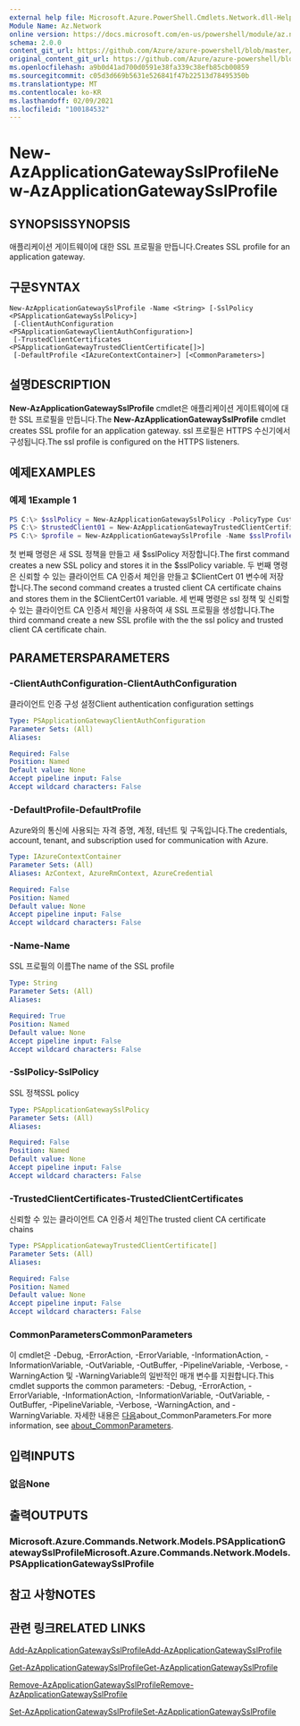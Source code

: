 ```yaml
---
external help file: Microsoft.Azure.PowerShell.Cmdlets.Network.dll-Help.xml
Module Name: Az.Network
online version: https://docs.microsoft.com/en-us/powershell/module/az.network/new-azapplicationgatewaysslprofile
schema: 2.0.0
content_git_url: https://github.com/Azure/azure-powershell/blob/master/src/Network/Network/help/New-AzApplicationGatewaySslProfile.md
original_content_git_url: https://github.com/Azure/azure-powershell/blob/master/src/Network/Network/help/New-AzApplicationGatewaySslProfile.md
ms.openlocfilehash: a9b0d41ad700d0591e38fa339c38efb85cb00859
ms.sourcegitcommit: c05d3d669b5631e526841f47b22513d78495350b
ms.translationtype: MT
ms.contentlocale: ko-KR
ms.lasthandoff: 02/09/2021
ms.locfileid: "100184532"
---
```

# <span data-ttu-id="d8a78-101">New-AzApplicationGatewaySslProfile</span><span class="sxs-lookup"><span data-stu-id="d8a78-101">New-AzApplicationGatewaySslProfile</span></span>

## <span data-ttu-id="d8a78-102">SYNOPSIS</span><span class="sxs-lookup"><span data-stu-id="d8a78-102">SYNOPSIS</span></span>
<span data-ttu-id="d8a78-103">애플리케이션 게이트웨이에 대한 SSL 프로필을 만듭니다.</span><span class="sxs-lookup"><span data-stu-id="d8a78-103">Creates SSL profile for an application gateway.</span></span>

## <span data-ttu-id="d8a78-104">구문</span><span class="sxs-lookup"><span data-stu-id="d8a78-104">SYNTAX</span></span>

```
New-AzApplicationGatewaySslProfile -Name <String> [-SslPolicy <PSApplicationGatewaySslPolicy>]
 [-ClientAuthConfiguration <PSApplicationGatewayClientAuthConfiguration>]
 [-TrustedClientCertificates <PSApplicationGatewayTrustedClientCertificate[]>]
 [-DefaultProfile <IAzureContextContainer>] [<CommonParameters>]
```

## <span data-ttu-id="d8a78-105">설명</span><span class="sxs-lookup"><span data-stu-id="d8a78-105">DESCRIPTION</span></span>
<span data-ttu-id="d8a78-106">**New-AzApplicationGatewaySslProfile** cmdlet은 애플리케이션 게이트웨이에 대한 SSL 프로필을 만듭니다.</span><span class="sxs-lookup"><span data-stu-id="d8a78-106">The **New-AzApplicationGatewaySslProfile** cmdlet creates SSL profile for an application gateway.</span></span> <span data-ttu-id="d8a78-107">ssl 프로필은 HTTPS 수신기에서 구성됩니다.</span><span class="sxs-lookup"><span data-stu-id="d8a78-107">The ssl profile is configured on the HTTPS listeners.</span></span>

## <span data-ttu-id="d8a78-108">예제</span><span class="sxs-lookup"><span data-stu-id="d8a78-108">EXAMPLES</span></span>

### <span data-ttu-id="d8a78-109">예제 1</span><span class="sxs-lookup"><span data-stu-id="d8a78-109">Example 1</span></span>
```powershell
PS C:\> $sslPolicy = New-AzApplicationGatewaySslPolicy -PolicyType Custom -MinProtocolVersion TLSv1_1 -CipherSuite "TLS_ECDHE_ECDSA_WITH_AES_128_GCM_SHA256", "TLS_ECDHE_ECDSA_WITH_AES_256_GCM_SHA384", "TLS_ECDHE_RSA_WITH_AES_128_CBC_SHA", "TLS_RSA_WITH_AES_128_GCM_SHA256"
PS C:\> $trustedClient01 = New-AzApplicationGatewayTrustedClientCertificate -Name "ClientCert01" -CertificateFile "C:\clientCAChain1.cer"
PS C:\> $profile = New-AzApplicationGatewaySslProfile -Name $sslProfile01Name -SslPolicy $sslPolicy -TrustedClientCertificates $trustedClient01
```
<span data-ttu-id="d8a78-110">첫 번째 명령은 새 SSL 정책을 만들고 새 $sslPolicy 저장합니다.</span><span class="sxs-lookup"><span data-stu-id="d8a78-110">The first command creates a new SSL policy and stores it in the $sslPolicy variable.</span></span>
<span data-ttu-id="d8a78-111">두 번째 명령은 신뢰할 수 있는 클라이언트 CA 인증서 체인을 만들고 $ClientCert 01 변수에 저장합니다.</span><span class="sxs-lookup"><span data-stu-id="d8a78-111">The second command creates a trusted client CA certificate chains and stores them in the $ClientCert01 variable.</span></span>
<span data-ttu-id="d8a78-112">세 번째 명령은 ssl 정책 및 신뢰할 수 있는 클라이언트 CA 인증서 체인을 사용하여 새 SSL 프로필을 생성합니다.</span><span class="sxs-lookup"><span data-stu-id="d8a78-112">The third command create a new SSL profile with the the ssl policy and trusted client CA certificate chain.</span></span>

## <span data-ttu-id="d8a78-113">PARAMETERS</span><span class="sxs-lookup"><span data-stu-id="d8a78-113">PARAMETERS</span></span>

### <span data-ttu-id="d8a78-114">-ClientAuthConfiguration</span><span class="sxs-lookup"><span data-stu-id="d8a78-114">-ClientAuthConfiguration</span></span>
<span data-ttu-id="d8a78-115">클라이언트 인증 구성 설정</span><span class="sxs-lookup"><span data-stu-id="d8a78-115">Client authentication configuration settings</span></span>

```yaml
Type: PSApplicationGatewayClientAuthConfiguration
Parameter Sets: (All)
Aliases:

Required: False
Position: Named
Default value: None
Accept pipeline input: False
Accept wildcard characters: False
```

### <span data-ttu-id="d8a78-116">-DefaultProfile</span><span class="sxs-lookup"><span data-stu-id="d8a78-116">-DefaultProfile</span></span>
<span data-ttu-id="d8a78-117">Azure와의 통신에 사용되는 자격 증명, 계정, 테넌트 및 구독입니다.</span><span class="sxs-lookup"><span data-stu-id="d8a78-117">The credentials, account, tenant, and subscription used for communication with Azure.</span></span>

```yaml
Type: IAzureContextContainer
Parameter Sets: (All)
Aliases: AzContext, AzureRmContext, AzureCredential

Required: False
Position: Named
Default value: None
Accept pipeline input: False
Accept wildcard characters: False
```

### <span data-ttu-id="d8a78-118">-Name</span><span class="sxs-lookup"><span data-stu-id="d8a78-118">-Name</span></span>
<span data-ttu-id="d8a78-119">SSL 프로필의 이름</span><span class="sxs-lookup"><span data-stu-id="d8a78-119">The name of the SSL profile</span></span>

```yaml
Type: String
Parameter Sets: (All)
Aliases:

Required: True
Position: Named
Default value: None
Accept pipeline input: False
Accept wildcard characters: False
```

### <span data-ttu-id="d8a78-120">-SslPolicy</span><span class="sxs-lookup"><span data-stu-id="d8a78-120">-SslPolicy</span></span>
<span data-ttu-id="d8a78-121">SSL 정책</span><span class="sxs-lookup"><span data-stu-id="d8a78-121">SSL policy</span></span>

```yaml
Type: PSApplicationGatewaySslPolicy
Parameter Sets: (All)
Aliases:

Required: False
Position: Named
Default value: None
Accept pipeline input: False
Accept wildcard characters: False
```

### <span data-ttu-id="d8a78-122">-TrustedClientCertificates</span><span class="sxs-lookup"><span data-stu-id="d8a78-122">-TrustedClientCertificates</span></span>
<span data-ttu-id="d8a78-123">신뢰할 수 있는 클라이언트 CA 인증서 체인</span><span class="sxs-lookup"><span data-stu-id="d8a78-123">The trusted client CA certificate chains</span></span>

```yaml
Type: PSApplicationGatewayTrustedClientCertificate[]
Parameter Sets: (All)
Aliases:

Required: False
Position: Named
Default value: None
Accept pipeline input: False
Accept wildcard characters: False
```

### <span data-ttu-id="d8a78-124">CommonParameters</span><span class="sxs-lookup"><span data-stu-id="d8a78-124">CommonParameters</span></span>
<span data-ttu-id="d8a78-125">이 cmdlet은 -Debug, -ErrorAction, -ErrorVariable, -InformationAction, -InformationVariable, -OutVariable, -OutBuffer, -PipelineVariable, -Verbose, -WarningAction 및 -WarningVariable의 일반적인 매개 변수를 지원합니다.</span><span class="sxs-lookup"><span data-stu-id="d8a78-125">This cmdlet supports the common parameters: -Debug, -ErrorAction, -ErrorVariable, -InformationAction, -InformationVariable, -OutVariable, -OutBuffer, -PipelineVariable, -Verbose, -WarningAction, and -WarningVariable.</span></span> <span data-ttu-id="d8a78-126">자세한 내용은 [다음](http://go.microsoft.com/fwlink/?LinkID=113216)about_CommonParameters.</span><span class="sxs-lookup"><span data-stu-id="d8a78-126">For more information, see [about_CommonParameters](http://go.microsoft.com/fwlink/?LinkID=113216).</span></span>

## <span data-ttu-id="d8a78-127">입력</span><span class="sxs-lookup"><span data-stu-id="d8a78-127">INPUTS</span></span>

### <span data-ttu-id="d8a78-128">없음</span><span class="sxs-lookup"><span data-stu-id="d8a78-128">None</span></span>

## <span data-ttu-id="d8a78-129">출력</span><span class="sxs-lookup"><span data-stu-id="d8a78-129">OUTPUTS</span></span>

### <span data-ttu-id="d8a78-130">Microsoft.Azure.Commands.Network.Models.PSApplicationGatewaySslProfile</span><span class="sxs-lookup"><span data-stu-id="d8a78-130">Microsoft.Azure.Commands.Network.Models.PSApplicationGatewaySslProfile</span></span>

## <span data-ttu-id="d8a78-131">참고 사항</span><span class="sxs-lookup"><span data-stu-id="d8a78-131">NOTES</span></span>

## <span data-ttu-id="d8a78-132">관련 링크</span><span class="sxs-lookup"><span data-stu-id="d8a78-132">RELATED LINKS</span></span>

[<span data-ttu-id="d8a78-133">Add-AzApplicationGatewaySslProfile</span><span class="sxs-lookup"><span data-stu-id="d8a78-133">Add-AzApplicationGatewaySslProfile</span></span>](./Add-AzApplicationGatewaySslProfile.md)

[<span data-ttu-id="d8a78-134">Get-AzApplicationGatewaySslProfile</span><span class="sxs-lookup"><span data-stu-id="d8a78-134">Get-AzApplicationGatewaySslProfile</span></span>](./Get-AzApplicationGatewaySslProfile.md)

[<span data-ttu-id="d8a78-135">Remove-AzApplicationGatewaySslProfile</span><span class="sxs-lookup"><span data-stu-id="d8a78-135">Remove-AzApplicationGatewaySslProfile</span></span>](./Remove-AzApplicationGatewaySslProfile.md)

[<span data-ttu-id="d8a78-136">Set-AzApplicationGatewaySslProfile</span><span class="sxs-lookup"><span data-stu-id="d8a78-136">Set-AzApplicationGatewaySslProfile</span></span>](./Set-AzApplicationGatewaySslProfile.md)